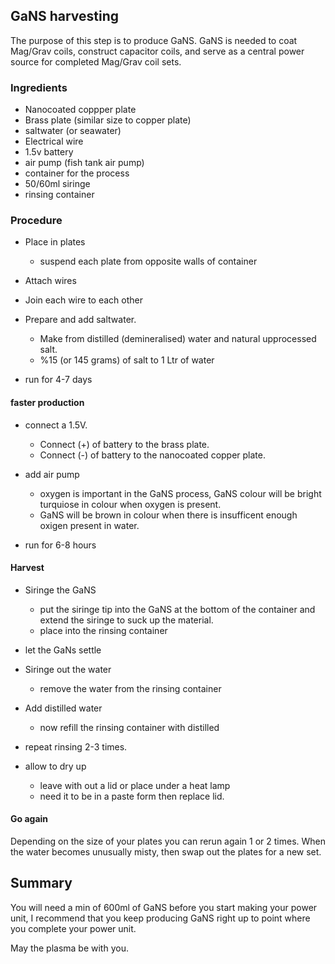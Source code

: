 
## GaNS harvesting

The purpose of this step is to produce GaNS.  GaNS is needed to coat Mag/Grav coils, construct capacitor coils, and serve as a central power source for completed Mag/Grav coil sets.  

### Ingredients
* Nanocoated coppper plate
* Brass plate (similar size to copper plate)
* saltwater (or seawater)
* Electrical wire
* 1.5v battery
* air pump (fish tank air pump)
* container for the process  
* 50/60ml siringe
* rinsing container

### Procedure

* Place in plates
  - suspend each plate from opposite walls of container

* Attach wires

* Join each wire to each other

* Prepare and add saltwater.
  - Make from distilled (demineralised) water and natural upprocessed salt.
  - %15 (or 145 grams) of salt to 1 Ltr of water

* run for 4-7 days

#### faster production

* connect a 1.5V.
  - Connect (+) of battery to the brass plate.  
  - Connect (-) of battery to the nanocoated copper plate.

* add air pump
  - oxygen is important in the GaNS process, GaNS colour will be bright turquiose in colour when oxygen is present.
  - GaNS will be brown in colour when there is insufficent enough oxigen present in water.

* run for 6-8 hours

#### Harvest

* Siringe the GaNS 
  - put the siringe tip into the GaNS at the bottom of the container and extend the siringe to suck up the material.
  - place into the rinsing container

* let the GaNs settle

* Siringe out the water
  - remove the water from the rinsing container

* Add distilled water
  - now refill the rinsing container with distilled

* repeat rinsing 2-3 times.

* allow to dry up
  - leave with out a lid or place under a heat lamp
  - need it to be in a paste form then replace lid.

#### Go again

Depending on the size of your plates you can rerun again 1 or 2 times.  When the water becomes unusually misty, then swap out the plates for a new set. 


## Summary

You will need a min of 600ml of GaNS before you start making your power unit, I recommend that you keep producing GaNS right up to point where you complete your power unit. 

May the plasma be with you.


